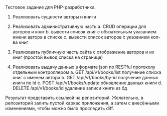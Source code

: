 Тестовое задание для PHP-разработчика.


1. Реализовать сущности авторы и книги

2. Реализовать административную часть
   a. CRUD операции для авторов и книг
   b. вывести список книг с обязательным указанием имени автора в списке
   c. вывести список авторов с указанием кол-ва книг

3.    Реализовать публичную часть сайта с отображение авторов и их книг (простой вывод списка на странице)

4.    Реализовать выдачу данных в формате json по RESTful протоколу отдельным контроллером
      a. GET /api/v1/books/list получение списка книг с именем автора
      b. GET /api/v1/books/by-id получение данных книги по id
      c. POST /api/v1/books/update обновление данных книги
      d. DELETE /api/v1/books/id удаление записи книги из бд

Результат представить ссылкой на репозиторий.
Желательно, в репозиторий залить пустой каркас приложения, а затем с внесёнными изменениями, чтобы можно было проследить diff.
